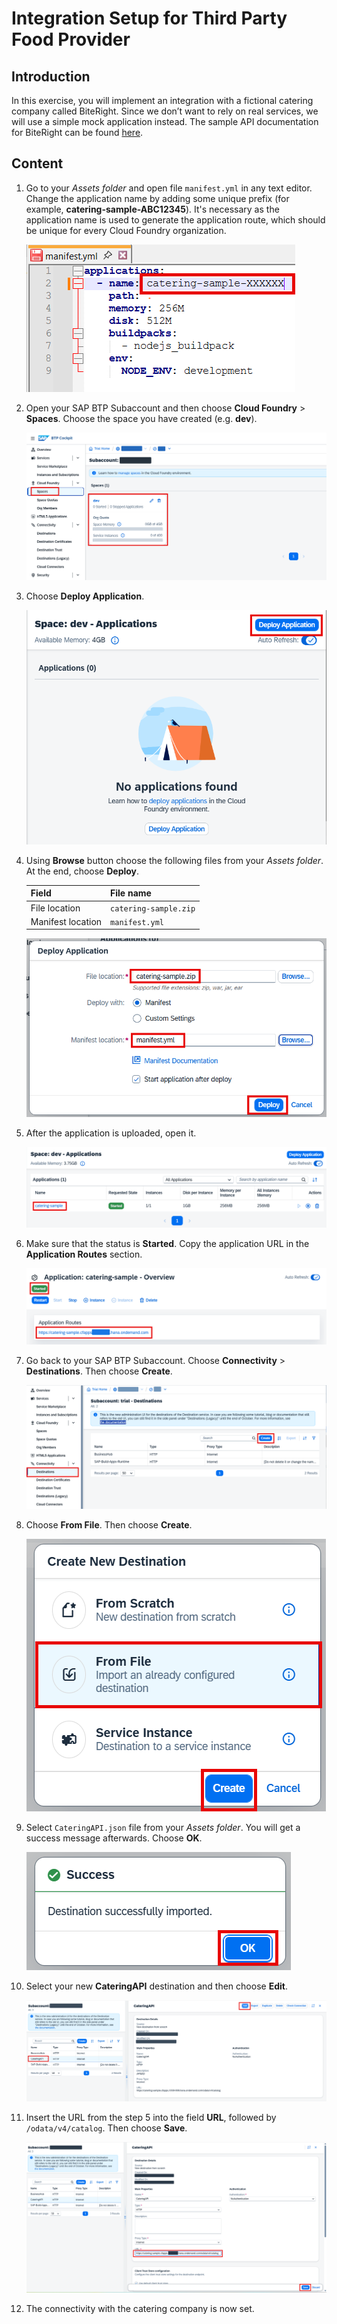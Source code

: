 # Integration Setup for Third Party Food Provider

## Introduction

In this exercise, you will implement an integration with a fictional catering company called BiteRight. Since we don’t want to rely on real services, we will use a simple mock application instead. The sample API documentation for BiteRight can be found [here](./BiteRightAPI.md).

## Content

1. Go to your *Assets folder* and open file `manifest.yml` in any text editor. Change the application name by adding some unique prefix (for example, **catering-sample-ABC12345**). It's necessary as the application name is used to generate the application route, which should be unique for every Cloud Foundry organization.

   ![](./img/h00.png) 

2. Open your SAP BTP Subaccount and then choose **Cloud Foundry** > **Spaces**. Choose the space you have created (e.g. **dev**).

    ![](./img/h01.png) 

3. Choose **Deploy Application**.

    ![](./img/h02.png) 

4. Using **Browse** button choose the following files from your *Assets folder*. At the end, choose **Deploy**.

    | Field | File name |
    | ----- | --------- |
    | File location | `catering-sample.zip` |
    | Manifest location | `manifest.yml` |

    ![](./img/h03.png) 

5. After the application is uploaded, open it.

    ![](./img/h04.png) 

6. Make sure that the status is **Started**. Copy the application URL in the **Application Routes** section.

    ![](./img/h05.png) 

7. Go back to your SAP BTP Subaccount. Choose **Connectivity** > **Destinations**. Then choose **Create**.

    ![](./img/h06.png) 

8. Choose **From File**. Then choose **Create**.

    ![](./img/g07.png) 

9. Select `CateringAPI.json` file from your *Assets folder*. You will get a success message afterwards. Choose **OK**. 

    ![](./img/g08.png) 

10. Select your new **CateringAPI** destination and then choose **Edit**.

    ![](./img/h07.png) 

11. Insert the URL from the step 5 into the field **URL**, followed by `/odata/v4/catalog`. Then choose **Save**.

    ![](./img/h08.png)

12. The connectivity with the catering company is now set.
